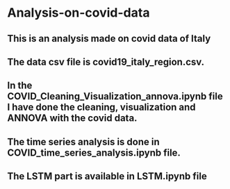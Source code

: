 # Analysis-on-covid-data
## This is an analysis made on covid data of Italy

## The data csv file is covid19_italy_region.csv.

## In the COVID_Cleaning_Visualization_annova.ipynb file I have done the cleaning, visualization and ANNOVA with the covid data.

## The time series analysis is done in COVID_time_series_analysis.ipynb file.

## The LSTM part is available in LSTM.ipynb file

